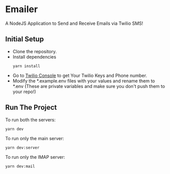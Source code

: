 # Emailer
A NodeJS Application to Send and Receive Emails via Twilio SMS!

## Initial Setup
- Clone the repository.
- Install dependencies 
  ```
  yarn install
  ```
- Go to [Twilio Console](https://www.twilio.com/console) to get Your Twilio Keys and Phone number.
- Modify the *.example.env files with your values and rename them to *.env (These are private variables and make sure you don't push them to your repo!)

## Run The Project
To run both the servers:
```
yarn dev
```
To run only the main server:
```
yarn dev:server
```
To run only the IMAP server:
```
yarn dev:mail
```
